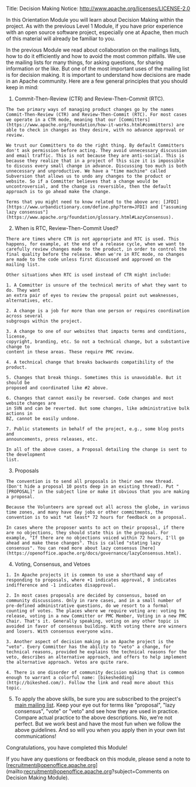 Title:     Decision Making
Notice: http://www.apache.org/licenses/LICENSE-2.0

In this Orientation Module you will learn about Decision Making within the project. As with the previous Level 1 Module, if you have prior experience with an open source software project, especially one at Apache, then much of this material will already be familiar to you.

In the previous Module we read about collaboration on the mailings lists, how to do it efficiently and how to avoid the most common pitfalls. We use the mailing lists for many things, for asking questions, for sharing information or the like. But one of the most important uses of the mailing list is for decision making. It is important to understand how decisions are made in an Apache community. Here are a few general principles that you should keep in mind:

  1. Commit-Then-Review (CTR) and Review-Then-Commit (RTC).

	The two primary ways of managing product changes go by the names Commit-Then-Review (CTR) and Review-Then-Commit (RTC). For most cases we operate in a CTR mode, meaning that our [Committers](https://www.apache.org/foundation/how-it-works.html#committers) are able to check in changes as they desire, with no advance approval or review.

	We trust our Committers to do the right thing. By default Committers don't ask permission before acting. They avoid unnecessary discussion and email traffic. This is not because they are anti-social. This is because they realize that in a project of this size it is impossible to discuss every small change in advance. Discussing too much is both 
	unnecessary and unproductive. We have a "time machine" called Subversion that allows us to undo any changes to the product or website. So if a Committer believes that a change would be uncontroversial, and the change is reversible, then the default approach is to go ahead make the change.

	Terms that you might need to know related to the above are: [JFDI](https://www.urbandictionary.com/define.php?term=JFDI) and ["assuming lazy consensus"](https://www.apache.org/foundation/glossary.html#LazyConsensus).

  2. When is RTC, Review-Then-Commit Used?

	There are times where CTR is not appropriate and RTC is used. This happens, for example, at the end of a release cycle, when we want to carefully review changes made to the product, in order to control the final quality before the release. When we're in RTC mode, no changes are made to the code unless first discussed and approved on the mailing list.

	Other situations when RTC is used instead of CTR might include:

	1. A Committer is unsure of the technical merits of what they want to do. They want
	an extra pair of eyes to review the proposal point out weaknesses, alternatives, etc.

	2. A change is a job for more than one person or requires coordination across several
	subgroups within the project.

	3. A change to one of our websites that impacts terms and conditions, license,
	copyright, branding, etc. So not a technical change, but a substantive change to
	content in these areas. These require PMC review.

	4. A technical change that breaks backwards compatibility of the product.

	5. Changes that break things. Sometimes this is unavoidable. But it should be
	proposed and coordinated like #2 above.

	6. Changes that cannot easily be reversed. Code changes and most website changes are
	in SVN and can be reverted. But some changes, like administrative bulk actions in
	BZ, cannot be easily undone.

	7. Public statements in behalf of the project, e.g., some blog posts and
	announcements, press releases, etc.

	In all of the above cases, a Proposal detailing the change is sent to the development
	list.

  3. Proposals

	The convention is to send all proposals in their own new thread. (Don't hide a proposal 10 posts deep in an existing thread). Put "[PROPOSAL]" in the subject line or make it obvious that you are making a proposal.

	Because the Volunteers are spread out all across the globe, in various time zones, and many have day jobs or other commitments, the convention is to wait *at least* 72 hours for feedback on a proposal.

	In cases where the proposer wants to act on their proposal, if there are no objections, they should state this in the proposal. For example, "If there are no objections voiced within 72 hours, I'll go ahead and make these changes". This is called "stating lazy consensus". You can read more about lazy consensus [here](https://openoffice.apache.org/docs/governance/lazyConsensus.html).

  4. Voting, Consensus, and Vetoes

	1. In Apache projects it is common to use a shorthand way of responding to proposals, where +1 indicates approval, 0 indicates indifference and -1 indicates disapproval.

	2. In most cases proposals are decided by consensus, based on community discussions. Only in rare cases, and in a small number of pre-defined administrative questions, do we resort to a formal counting of votes. The places where we require voting are: voting to release, voting in a new Committer or PMC Member, Voting in a new PMC Chair. That's it. Generally speaking, voting on any other topic is avoided in favor of consensus building. With voting there are winners and losers. With consensus everyone wins.

	3. Another aspect of decision making in an Apache project is the "veto". Every Committer has the ability to "veto" a change, for technical reasons, provided he explains the technical reasons for the veto, describes an alternative approach, and offers to help implement the alternative approach. Vetos are quite rare.

	4. There is one disorder of community decision making that is common enough to warrant a colorful name: [bikeshedding](http://bikeshed.com/). Follow the link and read more about this topic.

  5. To apply the above skills, be sure you are subscribed to the project's [main mailing list](https://openoffice.apache.org/mailing-lists.html#development-mailing-list-public). Keep your eye out for terms like "proposal", "lazy consensus", "vote" or "veto" and see how they are used in practice. Compare actual practice to the above descriptions. No, we're not perfect. But we work best and have the most fun when we follow the above guidelines. And so will you when you apply then in your own list communications!

Congratulations, you have completed this Module!

If you have any questions or feedback on this module, please send a note to [recruitment@openoffice.apache.org](mailto:recruitment@openoffice.apache.org?subject=Comments on Decision Making Module).
